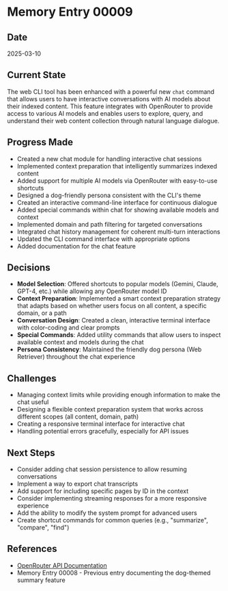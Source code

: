 # Memory Entry 00009

## Date
2025-03-10

## Current State
The web CLI tool has been enhanced with a powerful new `chat` command that allows users to have interactive conversations with AI models about their indexed content. This feature integrates with OpenRouter to provide access to various AI models and enables users to explore, query, and understand their web content collection through natural language dialogue.

## Progress Made
- Created a new chat module for handling interactive chat sessions
- Implemented context preparation that intelligently summarizes indexed content
- Added support for multiple AI models via OpenRouter with easy-to-use shortcuts
- Designed a dog-friendly persona consistent with the CLI's theme
- Created an interactive command-line interface for continuous dialogue
- Added special commands within chat for showing available models and context
- Implemented domain and path filtering for targeted conversations
- Integrated chat history management for coherent multi-turn interactions
- Updated the CLI command interface with appropriate options
- Added documentation for the chat feature

## Decisions
- **Model Selection**: Offered shortcuts to popular models (Gemini, Claude, GPT-4, etc.) while allowing any OpenRouter model ID
- **Context Preparation**: Implemented a smart context preparation strategy that adapts based on whether users focus on all content, a specific domain, or a path
- **Conversation Design**: Created a clean, interactive terminal interface with color-coding and clear prompts
- **Special Commands**: Added utility commands that allow users to inspect available context and models during the chat
- **Persona Consistency**: Maintained the friendly dog persona (Web Retriever) throughout the chat experience

## Challenges
- Managing context limits while providing enough information to make the chat useful
- Designing a flexible context preparation system that works across different scopes (all content, domain, path)
- Creating a responsive terminal interface for interactive chat
- Handling potential errors gracefully, especially for API issues

## Next Steps
- Consider adding chat session persistence to allow resuming conversations
- Implement a way to export chat transcripts
- Add support for including specific pages by ID in the context
- Consider implementing streaming responses for a more responsive experience
- Add the ability to modify the system prompt for advanced users
- Create shortcut commands for common queries (e.g., "summarize", "compare", "find")

## References
- [OpenRouter API Documentation](https://openrouter.ai/docs)
- Memory Entry 00008 - Previous entry documenting the dog-themed summary feature 